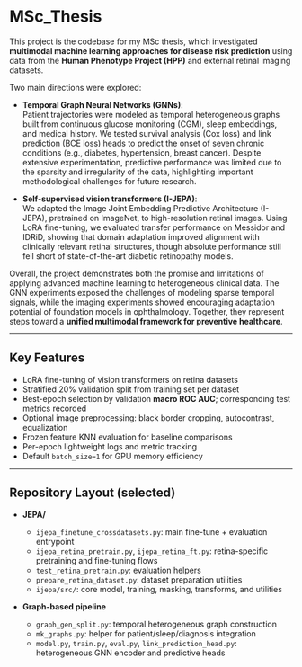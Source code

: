# MSc_Thesis

This project is the codebase for my MSc thesis, which investigated **multimodal machine learning approaches for disease risk prediction** using data from the **Human Phenotype Project (HPP)** and external retinal imaging datasets.  

Two main directions were explored:  

- **Temporal Graph Neural Networks (GNNs)**:  
  Patient trajectories were modeled as temporal heterogeneous graphs built from continuous glucose monitoring (CGM), sleep embeddings, and medical history. We tested survival analysis (Cox loss) and link prediction (BCE loss) heads to predict the onset of seven chronic conditions (e.g., diabetes, hypertension, breast cancer). Despite extensive experimentation, predictive performance was limited due to the sparsity and irregularity of the data, highlighting important methodological challenges for future research.  

- **Self-supervised vision transformers (I-JEPA)**:  
  We adapted the Image Joint Embedding Predictive Architecture (I-JEPA), pretrained on ImageNet, to high-resolution retinal images. Using LoRA fine-tuning, we evaluated transfer performance on Messidor and IDRiD, showing that domain adaptation improved alignment with clinically relevant retinal structures, though absolute performance still fell short of state-of-the-art diabetic retinopathy models.  

Overall, the project demonstrates both the promise and limitations of applying advanced machine learning to heterogeneous clinical data. The GNN experiments exposed the challenges of modeling sparse temporal signals, while the imaging experiments showed encouraging adaptation potential of foundation models in ophthalmology. Together, they represent steps toward a **unified multimodal framework for preventive healthcare**.

---

## Key Features
- LoRA fine-tuning of vision transformers on retina datasets  
- Stratified 20% validation split from training set per dataset  
- Best-epoch selection by validation **macro ROC AUC**; corresponding test metrics recorded  
- Optional image preprocessing: black border cropping, autocontrast, equalization  
- Frozen feature KNN evaluation for baseline comparisons  
- Per-epoch lightweight logs and metric tracking  
- Default `batch_size=1` for GPU memory efficiency  

---

## Repository Layout (selected)

- **JEPA/**
  - `ijepa_finetune_crossdatasets.py`: main fine-tune + evaluation entrypoint  
  - `ijepa_retina_pretrain.py`, `ijepa_retina_ft.py`: retina-specific pretraining and fine-tuning flows  
  - `test_retina_pretrain.py`: evaluation helpers  
  - `prepare_retina_dataset.py`: dataset preparation utilities  
  - `ijepa/src/`: core model, training, masking, transforms, and utilities  

- **Graph-based pipeline**
  - `graph_gen_split.py`: temporal heterogeneous graph construction  
  - `mk_graphs.py`: helper for patient/sleep/diagnosis integration  
  - `model.py`, `train.py`, `eval.py`, `link_prediction_head.py`: heterogeneous GNN encoder and predictive heads  

